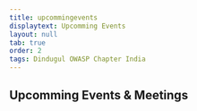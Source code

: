```yaml
---
title: upcommingevents
displaytext: Upcomming Events
layout: null
tab: true
order: 2
tags: Dindugul OWASP Chapter India
---
```


## Upcomming Events & Meetings


